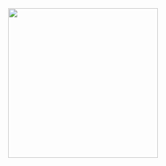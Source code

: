<div align="center">
  <img height="300" src="https://github.com/starexxx/starexxx/blob/663d43c65d06c5623e6e20486eb9cfd8c8d84d04/auth.png"  />
</div>

###
